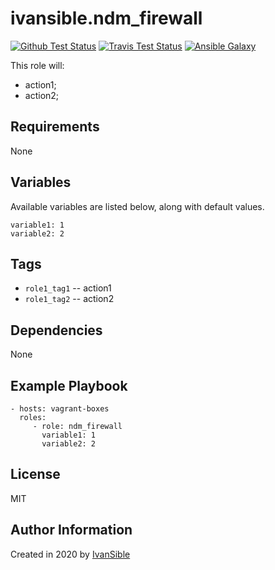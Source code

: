 # ivansible.ndm_firewall

[![Github Test Status](https://github.com/ivansible/ndm-firewall/workflows/Molecule%20test/badge.svg?branch=master)](https://github.com/ivansible/ndm-firewall/actions)
[![Travis Test Status](https://travis-ci.org/ivansible/ndm-firewall.svg?branch=master)](https://travis-ci.org/ivansible/ndm-firewall)
[![Ansible Galaxy](https://img.shields.io/badge/galaxy-ivansible.ndm__firewall-68a.svg?style=flat)](https://galaxy.ansible.com/ivansible/ndm_firewall/)

This role will:
 - action1;
 - action2;


## Requirements

None


## Variables

Available variables are listed below, along with default values.

    variable1: 1
    variable2: 2


## Tags

- `role1_tag1` -- action1
- `role1_tag2` -- action2


## Dependencies

None


## Example Playbook

    - hosts: vagrant-boxes
      roles:
         - role: ndm_firewall
           variable1: 1
           variable2: 2


## License

MIT


## Author Information

Created in 2020 by [IvanSible](https://github.com/ivansible)
